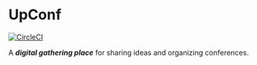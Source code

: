 # UpConf

[![CircleCI](https://circleci.com/gh/originalhat/upconf.svg?style=svg)](https://circleci.com/gh/originalhat/upconf)

A ***digital gathering place*** for sharing ideas and organizing conferences.
